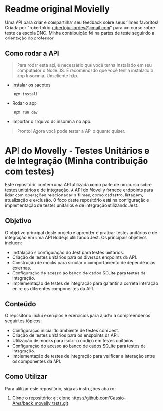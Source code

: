 # Readme original Movielly
Uma API para criar e compartilhar seu feedback sobre seus filmes favoritos! 
Criada por "robertokbr <robertojuniordev@gmail.com>" para um curso sobre teste da escola DNC.
Minha contribuição foi na partes de teste seguindo a orientação do professor.

## Como rodar a API
> Para rodar esta api, é necessário que você tenha installado em seu computador o Node.JS.
> É recomendado que você tenha instalado o app Insomnia. Um cliente http.

* Instalar os pacotes
```bash
	npm install
``` 

* Rodar o app

```bash
	npm run dev
```

* Importar o arquivo do insomnia no app.

> Pronto! Agora você pode testar a API o quanto quiser.
> 

# API do Movelly - Testes Unitários e de Integração (Minha contribuição com testes)

Este repositório contém uma API utilizada como parte de um curso sobre testes unitários e de integração. A API do Movelly fornece endpoints para lidar com operações relacionadas a filmes, como cadastro, listagem, atualização e exclusão. O foco deste repositório está na configuração e implementação de testes unitários e de integração utilizando Jest.

## Objetivo

O objetivo principal deste projeto é aprender e praticar testes unitários e de integração em uma API Node.js utilizando Jest. Os principais objetivos incluem:

- Instalação e configuração do Jest para testes unitários.
- Criação de testes unitários para os diversos endpoints da API.
- Construção de mocks para simular o comportamento de dependências externas.
- Configuração de acesso ao banco de dados SQLite para testes de integração.
- Implementação de testes de integração para garantir a correta interação entre os diferentes componentes da API.

## Conteúdo

O repositório inclui exemplos e exercícios para ajudar a compreender os seguintes tópicos:

- Configuração inicial do ambiente de testes com Jest.
- Criação de testes unitários para os endpoints da API.
- Utilização de mocks para isolar o código em testes unitários.
- Configuração do acesso ao banco de dados SQLite para testes de integração.
- Implementação de testes de integração para verificar a interação entre os componentes da API.

## Como Utilizar

Para utilizar este repositório, siga as instruções abaixo:

1. Clone o repositório:
git clone https://github.com/Cassio-Ares/back_movelly_tests.git

